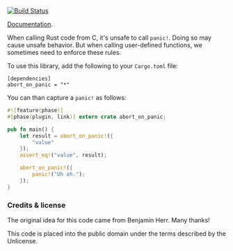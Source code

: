 [![Build Status](https://travis-ci.org/emk/abort_on_panic-rs.svg)](https://travis-ci.org/emk/abort_on_panic-rs)

[Documentation](http://www.rust-ci.org/emk/abort_on_panic-rs/doc/abort_on_panic).

When calling Rust code from C, it's unsafe to call `panic!`.  Doing so may
cause unsafe behavior.  But when calling user-defined functions, we
sometimes need to enforce these rules.

To use this library, add the following to your `Cargo.toml` file:

```
[dependencies]
abort_on_panic = "*"
```

You can than capture a `panic!` as follows:

```rust
#![feature(phase)]
#[phase(plugin, link)] extern crate abort_on_panic;

pub fn main() {
    let result = abort_on_panic!({
        "value"
    });
    assert_eq!("value", result);

    abort_on_panic!({
        panic!("Uh oh.");
    });
}
```

### Credits & license

The original idea for this code came from Benjamin Herr.  Many thanks!

This code is placed into the public domain under the terms described by the
Unlicense.
